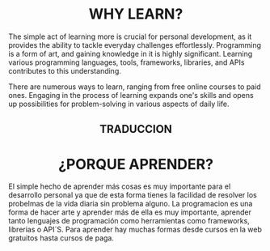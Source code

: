 <h1 align="center">WHY LEARN?</h1>

The simple act of learning more is crucial for personal development, as it provides the ability to tackle everyday challenges effortlessly. Programming is a form of art, and gaining knowledge in it is highly significant. Learning various programming languages, tools, frameworks, libraries, and APIs contributes to this understanding.

There are numerous ways to learn, ranging from free online courses to paid ones. Engaging in the process of learning expands one's skills and opens up possibilities for problem-solving in various aspects of daily life.

 <h2 align="center">TRADUCCION</h2> 
 
 <h1 align="center">¿PORQUE APRENDER?</h1> 
El simple hecho de aprender más cosas es muy importante para el desarrollo personal ya que de esta forma tienes la facilidad de resolver los probelmas de la vida diaria sin problema alguno. 
La programacion es una forma de hacer arte y aprender más de ella es muy importante, aprender tanto lenguajes de programación como herramientas como frameworks, librerias o API´S. 
Para aprender hay muchas formas desde cursos en la web gratuitos hasta cursos de paga.
